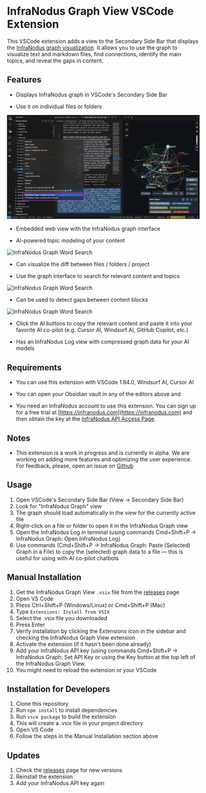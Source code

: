# InfraNodus Graph View VSCode Extension

This VSCode extension adds a view to the Secondary Side Bar that displays the [InfraNodus graph visualization](https://infranodus.com). It allows you to use the graph to visualize text and markdown files, find connections, identify the main topics, and reveal the gaps in content. 


## Features

- Displays InfraNodus graph in VSCode's Secondary Side Bar

- Use it on individual files or folders

![InfraNodus Graph View VSCode Extension](https://github.com/infranodus/infranodus-vscode-extension/raw/HEAD/resources/infranodus-extension.png)

- Embedded web view with the InfraNodus graph interface

- AI-powered topic modeling of your content

![InfraNodus Graph Word Search](https://github.com/infranodus/infranodus-vscode-extension/raw/HEAD/resources/infranodus-extension-word-search.gif)

- Can visualize the diff between files / folders / project

- Use the graph interface to search for relevant content and topics

![InfraNodus Graph Word Search](https://github.com/infranodus/infranodus-vscode-extension/raw/HEAD/resources/infranodus-extension-topic-search.gif)

- Can be used to detect gaps between content blocks

![InfraNodus Graph Word Search](https://github.com/infranodus/infranodus-vscode-extension/raw/HEAD/resources/infranodus-extension-gap-analysis.gif)

- Click the AI buttons to copy the relevant content and paste it into your favorite AI co-pilot (e.g. Cursor AI, Windsurf AI, GitHub Copilot, etc.)

- Has an InfraNodus Log view with compressed graph data for your AI models



## Requirements

- You can use this extension with VSCode 1.84.0, Windsurf AI, Cursor AI

- You can open your Obsidian vault in any of the editors above and 

- You need an InfraNodus account to use this extension. You can sign up for a free trial at [https://infranodus.com](https://infranodus.com) and then obtain the key at the [InfraNodus API Access Page](https://infranodus.com/api-access).


## Notes

- This extension is a work in progress and is currently in alpha. We are working on adding more features and optimizing the user experience. For feedback, please, open an issue on [Github](https://github.com/infranodus/infranodus-vscode-extension/issues)


## Usage

1. Open VSCode's Secondary Side Bar (View -> Secondary Side Bar)
2. Look for "InfraNodus Graph" view
3. The graph should load automatically in the view for the currently active file 
4. Right-click on a file or folder to open it in the InfraNodus Graph view
5. Open the InfraNodus Log in terminal (using commands Cmd+Shift+P -> InfraNodus Graph: Open InfraNodus Log)
6. Use commands (Cmd+Shift+P -> InfraNodus Graph: Paste (Selected) Graph in a File) to copy the (selected) graph data to a file — this is useful for using with AI co-pilot chatbots




## Manual Installation

1. Get the InfraNodus Graph View `.vsix` file from the [releases](https://github.com/infranodus/infranodus-vscode-extension/releases) page
2. Open VS Code
3. Press Ctrl+Shift+P (Windows/Linux) or Cmd+Shift+P (Mac)
4. Type `Extensions: Install from VSIX`
5. Select the .vsix file you downloaded
6. Press Enter
7. Verify installation by clicking the Extensions icon in the sidebar and checking the InfraNodus Graph View extension
8. Activate the extension (if it hasn't been done already) 
9. Add your InfraNodus API key (using commands Cmd+Shift+P -> InfraNodus Graph: Set API Key or using the Key button at the top left of the InfraNodus Graph View.
10. You might need to reload the extension or your VSCode 


## Installation for Developers

1. Clone this repository
2. Run `npm install` to install dependencies
3. Run `vsce package` to build the extension
4. This will create a .vsix file in your project directory
5. Open VS Code
6. Follow the steps in the Manual Installation section above


## Updates

1. Check the [releases](https://github.com/infranodus/infranodus-vscode-extension/releases) page for new versions
2. Reinstall the extension
3. Add your InfraNodus API key again
